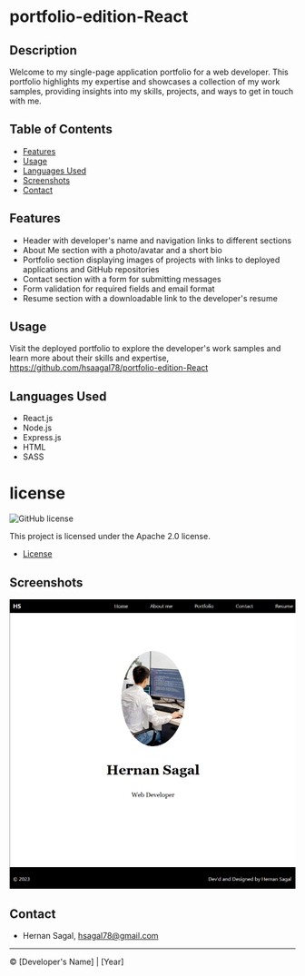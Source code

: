 # portfolio-edition-React


## Description
Welcome to my single-page application portfolio for a web developer. This portfolio highlights my expertise and showcases a collection of my work samples, providing insights into my skills, projects, and ways to get in touch with me.


## Table of Contents
- [Features](#features)
- [Usage](#usage)
- [Languages Used](#Languages_Used)
- [Screenshots](#screenshots)
- [Contact](#contact)

## Features
- Header with developer's name and navigation links to different sections
- About Me section with a photo/avatar and a short bio
- Portfolio section displaying images of projects with links to deployed applications and GitHub repositories
- Contact section with a form for submitting messages
- Form validation for required fields and email format
- Resume section with a downloadable link to the developer's resume

## Usage
Visit the deployed portfolio to explore the developer's work samples and learn more about their skills and expertise, https://github.com/hsaagal78/portfolio-edition-React

## Languages Used

- React.js
- Node.js
- Express.js
- HTML
- SASS

# license 
![GitHub license](https://img.shields.io/badge/license-Apache%202.0-blue.svg)

This project is licensed under the Apache 2.0 license.

* [License](#license)

## Screenshots
![Screenshot](./client/src/asses/Screenshot%20.png)


## Contact
- Hernan Sagal, hsagal78@gmail.com


---

© [Developer's Name] | [Year]

